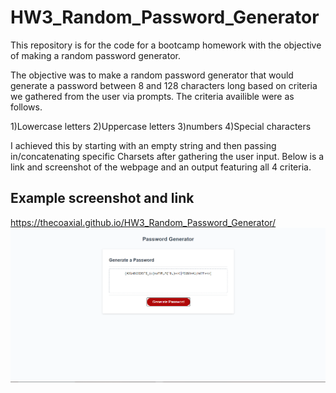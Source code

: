 # HW3_Random_Password_Generator
This repository is for the code for a bootcamp homework with the objective of making a random password generator. 

The objective was to make a random password generator that would generate a password between 8 and 128 characters long based on criteria we gathered from the user via prompts. 
The criteria availible were as follows. 

1)Lowercase letters
2)Uppercase letters
3)numbers
4)Special characters

I achieved this by starting with an empty string and then passing in/concatenating specific Charsets after gathering the user input. Below is a link and screenshot of the webpage and an output featuring all 4 criteria. 

## Example screenshot and link
https://thecoaxial.github.io/HW3_Random_Password_Generator/
![Screenshot](Screenshot.PNG)
